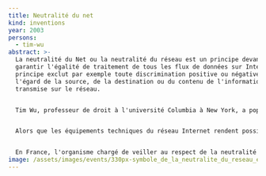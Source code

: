 ```yaml
---
title: Neutralité du net
kind: inventions
year: 2003
persons:
  - tim-wu
abstract: >-
  La neutralité du Net ou la neutralité du réseau est un principe devant
  garantir l'égalité de traitement de tous les flux de données sur Internet. Ce
  principe exclut par exemple toute discrimination positive ou négative à
  l'égard de la source, de la destination ou du contenu de l'information
  transmise sur le réseau.


  Tim Wu, professeur de droit à l'université Columbia à New York, a popularisé le concept de neutralité de la Toile (net neutrality) dans un article paru en 2003 et intitulé Network Neutrality, Broadband Discrimination1.


  Alors que les équipements techniques du réseau Internet rendent possible depuis les années 2000 une gestion sélective, voire discriminatoire, du trafic, d'importants débats politiques ont lieu depuis le début de la décennie 2010 pour décider si ce principe doit être garanti par la législation.


  En France, l'organisme chargé de veiller au respect de la neutralité du réseau est l'Autorité de régulation des communications électroniques et des postes (Arcep).
image: /assets/images/events/330px-symbole_de_la_neutralite_du_reseau_en_francais.svg.png
---
```

